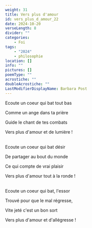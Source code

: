 ```yaml
---
weight: 31
title: Vers plus d'amour
id: vers_plus_d_amour_22
date: 2024-10-20
verseLength: 8
divider: ""
categories:
    - Foi
tags:
    - "2024"
    - philosophie
location: []
info: ""
pictures: []
poemType: ""
acrostiche: ""
doubleAcrostiche: ""
LastModifierDisplayName: Barbara Post
---
```

Ecoute un coeur qui bat tout bas

Comme un ange dans ta prière

Guide le chant de tes combats

Vers plus d'amour et de lumière !

 \
Ecoute un coeur qui bat désir

De partager au bout du monde

Ce qui compte de vrai plaisir

Vers plus d'amour tout à la ronde !

 \
Ecoute un coeur qui bat, l'essor

Trouvé pour que le mal régresse,

Vite jeté c'est un bon sort

Vers plus d'amour et d'allégresse !
